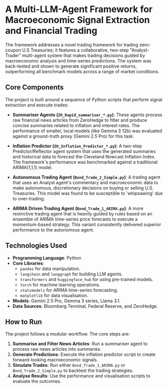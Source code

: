 # A Multi-LLM-Agent Framework for Macroeconomic Signal Extraction and Financial Trading

The framework addresses a novel trading framework for trading zero-coupon U.S Treasuries; it features a collaborative, two-step "Analyst-Trader" multi-agent system that makes trading decisions guided by macroeconomic analysis and time-series predictions. The system was back-tested and shown to generate significant positive returns, outperforming all benchmark models across a range of market conditions.

## Core Components

The project is built around a sequence of Python scripts that perform signal extraction and execute trades:

* **Summariser Agents (`ZH_Rapid_summariser_*.py`)**: These agents process raw financial news articles from ZeroHedge to filter and produce concise summaries related to inflation and interest rates. The performance of smaller, local models (like Gemma 3 12b) was evaluated against a ground-truth proxy (Gemini 2.5 Pro) for this task.

* **Inflation Predictor (`ZH_Inflation_Predictor_*.py`)**: A two-step Predictor/Reflector agent system that uses the generated summaries and historical data to forecast the Cleveland Nowcast Inflation Index. The framework's performance was benchmarked against a traditional ARIMA(1,1,1) model.

* **Autonomous Trading Agent (`Bond_Trade_2_Simple.py`)**: A trading agent that uses an Analyst agent's commentary and macroeconomic data to make autonomous, discretionary decisions on buying or selling U.S. Treasuries. This model was found to be susceptible to 'whipsawing' due to over-trading.

* **ARIMA Driven Trading Agent (`Bond_Trade_1_ARIMA.py`)**: A more restrictive trading agent that is heavily guided by rules based on an ensemble of ARIMA time-series price forecasts to execute a momentum-based strategy. This variant consistently delivered superior performance to the autonomous agent.

## Technologies Used

-   **Programming Language**: Python
-   **Core Libraries**:
    -   `pandas` for data manipulation.
    -   `langchain` and `langgraph` for building LLM agents.
    -   `transformers` and `huggingface_hub` for using pre-trained models.
    -   `torch` for machine learning operations.
    -   `statsmodels` for ARIMA time-series forecasting.
    -   `matplotlib` for data visualisation.
-   **Models**: Gemini 2.5 Pro, Gemma 3 series, Llama 3.1.
-   **Data Sources**: Bloomberg Terminal, Federal Reserve, and ZeroHedge.

## How to Run

The project follows a modular workflow. The core steps are:

1.  **Summarise and Filter News Articles**: Run a summariser agent to process raw news articles into summaries.
2.  **Generate Predictions**: Execute the inflation predictor script to create forward-looking macroeconomic signals.
3.  **Simulate Trades**: Run either `Bond_Trade_1_ARIMA.py` or `Bond_Trade_2_Simple.py` to backtest the trading strategies.
4.  **Analyse Results**: Use the performance and visualisation scripts to evaluate the outcomes.
